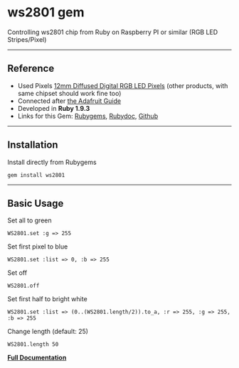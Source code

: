 ws2801 gem
======

Controlling ws2801 chip from Ruby on Raspberry PI or similar (RGB LED Stripes/Pixel)

---

## Reference
*   Used Pixels
[12mm Diffused Digital RGB LED Pixels](http://www.play-zone.ch/de/12mm-diffused-digital-rgb-led-pixels-25er-strang-ws2801.html) (other products, with same chipset should work fine too)
*   Connected after [the Adafruit Guide](http://learn.adafruit.com/light-painting-with-raspberry-pi/hardware)
*   Developed in **Ruby 1.9.3**
*   Links for this Gem: [Rubygems](https://rubygems.org/gems/ws2801), [Rubydoc](http://rubydoc.info/github/b1nary/ws2801/master/WS2801), [Github](https://github.com/b1nary/ws2801)

----

## Installation

Install directly from Rubygems

    gem install ws2801

---

## Basic Usage

Set all to green

    WS2801.set :g => 255

Set first pixel to blue

    WS2801.set :list => 0, :b => 255

Set off

    WS2801.off

Set first half to bright white

    WS2801.set :list => (0..(WS2801.length/2)).to_a, :r => 255, :g => 255, :b => 255

Change length (default: 25)

    WS2801.length 50

[**Full Documentation**](http://rubydoc.info/github/b1nary/ws2801/master/WS2801)
